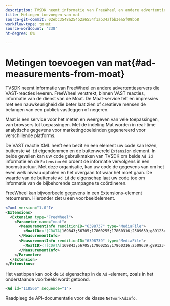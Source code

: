 ```yaml
---
description: TVSDK neemt informatie van FreeWheel en andere advertentieservers die VAST-reacties leveren. FreeWheel verstrekt, binnen VAST reacties, informatie van de dienst van de Moat. De Maat-service telt en impressies met een nauwkeurigheid die beter laat zien of creatieve mensen de belangen van een publiek vastleggen of negeren.
title: Metingen toevoegen van mat
source-git-commit: 02ebc3548a254b2a6554f1ab34afbb3ea5f09bb8
workflow-type: tm+mt
source-wordcount: '238'
ht-degree: 0%

---
```


# Metingen toevoegen van mat{#ad-measurements-from-moat}

TVSDK neemt informatie van FreeWheel en andere advertentieservers die VAST-reacties leveren. FreeWheel verstrekt, binnen VAST reacties, informatie van de dienst van de Moat. De Maat-service telt en impressies met een nauwkeurigheid die beter laat zien of creatieve mensen de belangen van een publiek vastleggen of negeren.

Maat is een service voor het meten en weergeven van vele toepassingen, van browsers tot toepassingen. Met de indeling Mat worden in real-time analytische gegevens voor marketingdoeleinden gegenereerd voor verschillende platforms.

De VAST reactie XML heeft een bezit en een element uw code kan lezen, buitenste `Ad id` eigendommen en de buitenwereld `Extension` element. In beide gevallen kan uw code gebruikmaken van TVSDK om beide `Ad id` informatie en de `Extension` en ordent de informatie vervolgens in een boomstructuur. Met deze organisatie, kan uw code de gegevens van om het even welk niveau ophalen en het overgaan tot waar het moet gaan. De waarde van de buitenste `Ad id` de eigenschap laat uw code toe om informatie van de bijbehorende campagne te coördineren.

FreeWheel kan bijvoorbeeld gegevens in een Extensions-element retourneren. Hieronder ziet u een voorbeeldelement.

```xml
<?xml version="1.0"?> 
<Extensions> 
  <Extension type="FreeWheel"> 
    <Parameter name="moat"> 
      <MeasurementInfo renditionID="6398737" type="MediaFile"> 
        <MoatID><![CDATA[169843;56705;17860255;17860316;2509639;g8912342;103311138;g436558;530633]]></MoatID> 
      </MeasurementInfo> 
      <MeasurementInfo renditionID="6398739" type="MediaFile"> 
        <MoatID><![CDATA[169843;56705;17860255;17860316;2509639;g8912342;103311138;g436558;530633]]></MoatID> 
      </MeasurementInfo> 
    </Parameter> 
  </Extension> 
</Extensions> 
```

Het vastlopen kan ook de `id` eigenschap in de `Ad` -element, zoals in het onderstaande voorbeeld wordt getoond.

```xml
<Ad id="118566" sequence="1">
```

Raadpleeg de API-documentatie voor de klasse `NetworkAdInfo`.
